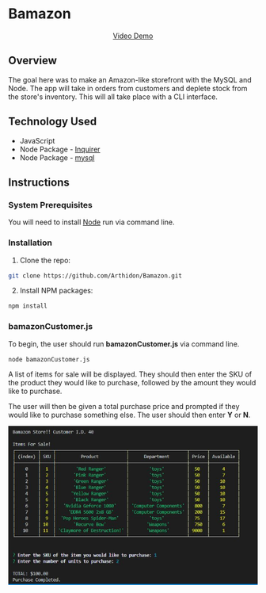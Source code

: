 # Bamazon

<p align="center">
<a href="https://drive.google.com/file/d/1gXECDIRCiITHSCd9oU6P5RsWh4731p40/view" target="blank">Video Demo</a>
</P>

## Overview

The goal here was to make an Amazon-like storefront with the MySQL and Node. The app will take in orders from customers and deplete stock from the store's inventory. This will all take place with a CLI interface.

## Technology Used

* JavaScript 
* Node Package - [Inquirer](https://www.npmjs.com/package/inquirer)
* Node Package - [mysql](https://www.npmjs.com/package/mysql)

## Instructions

### System Prerequisites
You will need to install [Node](https://nodejs.org/en/download) run via command line. 

### Installation
1. Clone the repo: 
```sh
git clone https://github.com/Arthidon/Bamazon.git
```
2. Install NPM packages:
```sh
npm install
```
### bamazonCustomer.js
To begin, the user should run **bamazonCustomer.js** via command line.
```sh
node bamazonCustomer.js
```
A list of items for sale will be displayed. They should then enter the SKU of the product they would like to purchase, followed by the amount they would like to purchase.

The user will then be given a total purchase price and prompted if they would like to purchase something else. The user should then enter **Y** or **N**.


![Example](/images/newexample.jpg)

